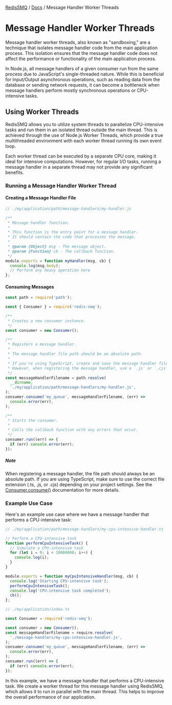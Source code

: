 [RedisSMQ](../README.md) / [Docs](README.md) / Message Handler Worker Threads

# Message Handler Worker Threads

Message handler worker threads, also known as "sandboxing," are a technique that isolates message handler code from the
main application process. This isolation ensures that the message handler code does not affect the performance or
functionality of the main application process.

In Node.js, all message handlers of a given consumer run from the same process due to JavaScript's single-threaded
nature. While this is beneficial for Input/Output asynchronous operations, such as reading data from the database or
sending network requests, it can become a bottleneck when message handlers perform mostly synchronous operations or
CPU-intensive tasks.

## Using Worker Threads

RedisSMQ allows you to utilize system threads to parallelize CPU-intensive tasks and run them in an isolated thread
outside the main thread. This is achieved through the use of Node.js Worker Threads, which provide a true
multithreaded environment with each worker thread running its own event loop.

Each worker thread can be executed by a separate CPU core, making it ideal for intensive computations. However, for
regular I/O tasks, running a message handler in a separate thread may not provide any significant benefits.

### Running a Message Handler Worker Thread

#### Creating a Message Handler File

```typescript
// ./my/application/path/message-handlers/my-handler.js

/**
 * Message handler function.
 *
 * This function is the entry point for a message handler.
 * It should contain the code that processes the message.
 *
 * @param {Object} msg - The message object.
 * @param {Function} cb - The callback function.
 */
module.exports = function myHandler(msg, cb) {
  console.log(msg.body);
  // Perform any heavy operation here
};
```

#### Consuming Messages

```typescript
const path = require('path');

const { Consumer } = require('redis-smq');

/**
 * Creates a new consumer instance.
 */
const consumer = new Consumer();

/**
 * Registers a message handler.
 *
 * The message handler file path should be an absolute path.
 *
 * If you're using TypeScript, create and save the message handler file with a `.ts` extension.
 * However, when registering the message handler, use a `.js` or `.cjs` extension depending on your project settings.
 */
const messageHandlerFilename = path.resolve(
  __dirname,
  './my/application/path/message-handlers/my-handler.js',
);
consumer.consume('my_queue', messageHandlerFilename, (err) =>
  console.error(err),
);

/**
 * Starts the consumer.
 *
 * Calls the callback function with any errors that occur.
 */
consumer.run((err) => {
  if (err) console.error(err);
});
```

##### Note

When registering a message handler, the file path should always be an absolute path. If you are using TypeScript, make
sure to use the correct file extension (.ts, .js, or .cjs) depending on your project settings. See the
[Consumer.consume()](api/classes/Consumer.md#consume) documentation for more details.

### Example Use Case

Here's an example use case where we have a message handler that performs a CPU-intensive task:

```javascript
// ./my/application/path/message-handlers/my-cpu-intensive-handler.ts

// Perform a CPU-intensive task
function performCpuIntensiveTask() {
  // Simulate a CPU-intensive task
  for (let i = 0; i < 10000000; i++) {
    console.log(i);
  }
}

module.exports = function myCpuIntensiveHandler(msg, cb) {
  console.log('Starting CPU-intensive task');
  performCpuIntensiveTask();
  console.log('CPU-intensive task completed');
  cb();
};
```

```javascript
// ./my/application/index.ts

const Consumer = require('redis-smq');

const consumer = new Consumer();
const messageHandlerFilename = require.resolve(
  './message-handlers/my-cpu-intensive-handler.js',
);
consumer.consume('my_queue', messageHandlerFilename, (err) =>
  console.error(err),
);
consumer.run((err) => {
  if (err) console.error(err);
});
```

In this example, we have a message handler that performs a CPU-intensive task. We create a worker thread for this
message handler using RedisSMQ, which allows it to run in parallel with the main thread. This helps to improve the
overall performance of our application.
